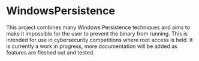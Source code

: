 # WindowsPersistence
This project combines many Windows Persistence techniques and aims to make it impossible for the user to prevent the binary from running. This is intended for use in cybersecurity competitions where root access is held. It is currently a work in progress, more documentation will be added as features are fleshed out and tested.
